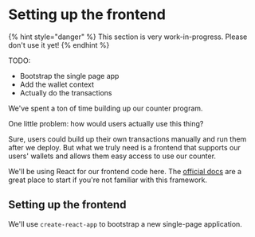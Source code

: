 # Setting up the frontend

{% hint style="danger" %}
This section is very work-in-progress. Please don't use it yet!
{% endhint %}

TODO:

* Bootstrap the single page app
* Add the wallet context
* Actually do the transactions

We've spent a ton of time building up our counter program.

One little problem: how would users actually use this thing?

Sure, users could build up their own transactions manually and run them after we deploy. But what we truly need is a frontend that supports our users' wallets and allows them easy access to use our counter.

We'll be using React for our frontend code here. The [official docs](https://reactjs.org/docs/getting-started.html#learn-react) are a great place to start if you're not familiar with this framework.

## Setting up the frontend

We'll use `create-react-app` to bootstrap a new single-page application.
